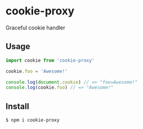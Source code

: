 # cookie-proxy
Graceful cookie handler

## Usage

```javascript
import cookie from 'cookie-proxy'

cookie.foo = 'Awesome!'

console.log(document.cookie) // => "foo=Awesome!"
console.log(cookie.foo) // => "Awesome!"
```

## Install

```
$ npm i cookie-proxy
```
